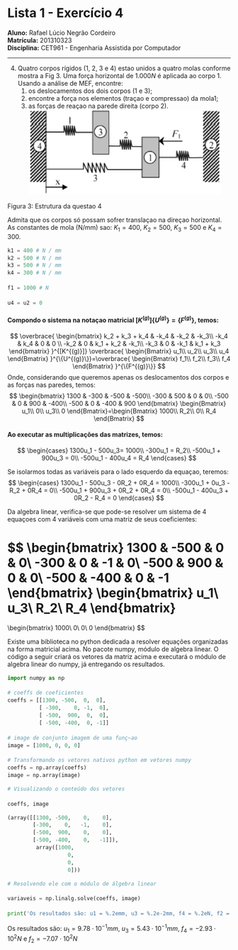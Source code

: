 # Lista 1 - Exercício 4

**Aluno:** Rafael Lúcio Negrão Cordeiro<br/>
**Matrícula:** 201310323<br/>
**Disciplina:** CET961 - Engenharia Assistida por Computador

---

4. Quatro corpos rígidos (1, 2, 3 e 4) estao unidos a quatro molas conforme mostra a Fig 3. Uma força horizontal de $1.000 N$ é aplicada ao corpo 1. Usando a análise de MEF, encontre:
	1. os deslocamentos dos dois corpos (1 e 3);
	2. encontre a força nos elementos (traçao e  compressao) da mola1;
	3. as forças de reaçao na parede direita (corpo 2).
![](img/exec4_structure.png)

<span class="caption">Figura 3: Estrutura da questao 4</span>

Admita que os corpos só possam sofrer translaçao na direçao horizontal. As constantes de mola (N/mm) sao: $K_1 = 400$, $K_2 = 500$, $K_3 = 500$ e $K_4 = 300$.

```python
k1 = 400 # N / mm
k2 = 500 # N / mm
k3 = 500 # N / mm
k4 = 300 # N / mm

f1 = 1000 # N

u4 = u2 = 0
```


#### Compondo o sistema na notaçao matricial $[K^{(g)}]\{U^{(g)}\} = \{F^{(g)}\}$, temos:

$$
\overbrace{
    \begin{bmatrix}
        k_2 + k_3 + k_4 & -k_4 & -k_2 & -k_3\\
        -k_4 & k_4 & 0 & 0 \\
        -k_2 & 0 & k_1 + k_2 & -k_1\\
        -k_3 & 0 & -k_1 & k_1 + k_3
    \end{bmatrix}
}^{[K^{(g)}]}
\overbrace{
    \begin{Bmatrix}
        u_1\\
        u_2\\
        u_3\\
        u_4
    \end{Bmatrix}
}^{\{U^{(g)}\}}=\overbrace{
    \begin{Bmatrix}
        f_1\\
        f_2\\
        f_3\\
        f_4
    \end{Bmatrix}
}^{\{F^{(g)}\}}
$$
Onde, considerando que queremos apenas os deslocamentos dos corpos e as forças nas paredes, temos:
$$
\begin{bmatrix}
    1300 & -300 & -500 & -500\\
    -300 & 500 & 0 & 0\\
    -500 & 0 & 900 & -400\\
    -500 & 0 & -400 & 900
\end{bmatrix}
\begin{Bmatrix}
    u_1\\
    0\\
    u_3\\
    0
\end{Bmatrix}=\begin{Bmatrix}
    1000\\
    R_2\\
    0\\
    R_4
\end{Bmatrix}
$$

#### Ao executar as multiplicações das matrizes, temos:
$$
\begin{cases}
    1300u_1 - 500u_3= 1000\\
    -300u_1 = R_2\\
    -500u_1 + 900u_3 = 0\\
    -500u_1 - 400u_4 = R_4
\end{cases}
$$

Se isolarmos todas as variáveis para o lado esquerdo da equaçao, teremos:
$$
\begin{cases}
   1300u_1 - 500u_3 - 0R_2 + 0R_4 = 1000\\
   -300u_1 + 0u_3 - R_2 + 0R_4 = 0\\
   -500u_1 + 900u_3 + 0R_2 + 0R_4 = 0\\
   -500u_1 - 400u_3 + 0R_2 - R_4 = 0
\end{cases}
$$

Da algebra linear, verifica-se que pode-se resolver um sistema de 4 equaçoes com 4 variáveis com uma matriz de seus coeficientes:

$$
\begin{bmatrix}
    1300 & -500 & 0 & 0\\
    -300 & 0 & -1 & 0\\
    -500 & 900 & 0 & 0\\
    -500 & -400 & 0 & -1
\end{bmatrix}
\begin{bmatrix}
    u_1\\
    u_3\\
    R_2\\
    R_4
\end{bmatrix}
=
\begin{bmatrix}
    1000\\
    0\\
    0\\
    0
\end{bmatrix}
$$

Existe uma biblioteca no python dedicada a resolver equações organizadas na forma matricial acima. No pacote numpy, módulo de algebra linear. O código a seguir criará os vetores da matriz acima e executará o módulo de algebra linear do numpy, já entregando os resultados.

```python
import numpy as np

# coeffs de coeficientes
coeffs = [[1300, -500,  0,  0],
          [ -300,    0, -1,  0],
          [ -500,  900,  0,  0],
          [ -500, -400,  0, -1]]

# image de conjunto imagem de uma funç~ao
image = [1000, 0, 0, 0]

# Transformando os vetores nativos python em vetores numpy
coeffs = np.array(coeffs)
image = np.array(image)
```

```python
# Visualizando o conteúdo dos vetores

coeffs, image
```

```python
(array([[1300, -500,    0,    0],
        [-300,    0,   -1,    0],
        [-500,  900,    0,    0],
        [-500, -400,    0,   -1]]),
         array([1000,
         		   0,
         		   0,
         		   0]))
```

```python
# Resolvendo ele com o módulo de álgebra linear

variaveis = np.linalg.solve(coeffs, image)

print('Os resultados são: u1 = %.2emm, u3 = %.2e-2mm, f4 = %.2eN, f2 = %.2eN' % tuple(variaveis))
```
<span class="caption">Os resultados são: $u_1 = 9.78 \cdot 10^{-1} mm$, $u_3 = 5.43 \cdot 10^{-1} mm$, $f_4 = -2.93 \cdot 10^{2} N$ e $f_2 = -7.07 \cdot 10^{2} N$
</span>
